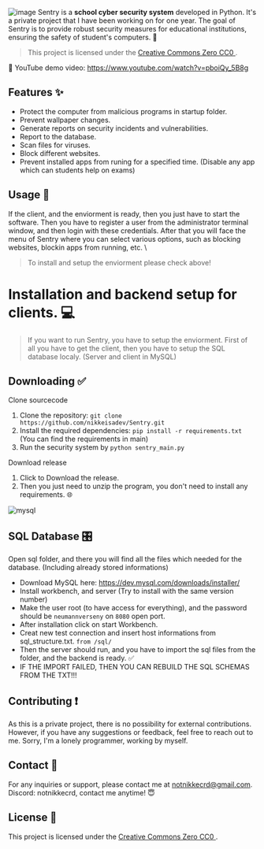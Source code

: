 ![image](https://github.com/nikkeisadev/Sentry/assets/137056695/db78c61d-6be6-434d-b573-08bc29c63726)
Sentry is a **school cyber security system** developed in Python.  It's a private project that I have been working on for one year. The goal of Sentry is to provide robust security measures for educational institutions, ensuring the safety of student's computers. 👾

> This project is licensed under the [Creative Commons Zero CC0 ](LICENSE).

📌 YouTube demo video: 
https://www.youtube.com/watch?v=pboiQy_5B8g

## Features ✨
- Protect the computer from malicious programs in startup folder.
- Prevent wallpaper changes.
- Generate reports on security incidents and vulnerabilities.
- Report to the database.
- Scan files for viruses.
- Block different websites.
- Prevent installed apps from runing for a specified time. (Disable any app which can students help on exams)

## Usage 📖
If the client, and the enviorment is ready, then you just have to start the software. Then you have to register a user from the administrator terminal window, and then login with these credentials.
After that you will face the menu of Sentry where you can select various options, such as blocking websites, blockin apps from running, etc. \

> To install and setup the enviorment please check above!

# Installation and backend setup for clients. 💻

> If you want to run Sentry, you have to setup the enviorment. First of all you have to get the client, then you have to setup the SQL database localy. (Server and client in MySQL)
## Downloading ✅
Clone sourcecode
1. Clone the repository: `git clone https://github.com/nikkeisadev/Sentry.git`
2. Install the required dependencies: `pip install -r requirements.txt` (You can find the requirements in main)
3. Run the security system by `python sentry_main.py`

Download release 
1. Click to Download the release.
2. Then you just need to unzip the program, you don't need to install any requirements. 🌐

![mysql](https://github.com/nikkeisadev/Sentry/assets/137056695/6aa28e48-6e69-48ef-9250-7c0cb3a80372)

## SQL Database 🎛
Open sql folder, and there you will find all the files which needed for the database. (Including already stored informations) 
- Download MySQL here: https://dev.mysql.com/downloads/installer/
- Install workbench, and server (Try to install with the same version number)
- Make the user root (to have access for everything), and the password should be `neumannverseny` on `8080` open port.
- After installation click on start Workbench.
- Creat new test connection and insert host informations from sql_structure.txt. `from /sql/`
- Then the server should run, and you have to import the sql files from the folder, and the backend is ready. ✅
- IF THE IMPORT FAILED, THEN YOU CAN REBUILD THE SQL SCHEMAS FROM THE TXT!!!
  
## Contributing ❗
As this is a private project, there is no possibility for external contributions. However, if you have any suggestions or feedback, feel free to reach out to me.
Sorry, I'm a lonely programmer, working by myself.

## Contact 📨
For any inquiries or support, please contact me at [notnikkecrd@gmail.com](mailto:notnikkecrd@gmail.com).
Discord: notnikkecrd, contact me anytime! 😇

## License 📜
This project is licensed under the [Creative Commons Zero CC0 ](LICENSE).
